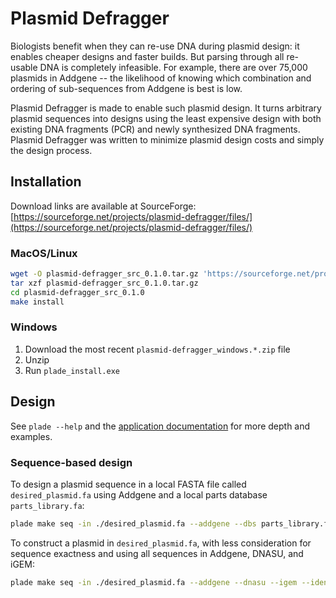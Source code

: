 # Plasmid Defragger

Biologists benefit when they can re-use DNA during plasmid design: it enables cheaper designs and faster builds. But parsing through all re-usable DNA is completely infeasible. For example, there are over 75,000 plasmids in Addgene -- the likelihood of knowing which combination and ordering of sub-sequences from Addgene is best is low.

Plasmid Defragger is made to enable such plasmid design. It turns arbitrary plasmid sequences into designs using the least expensive design with both existing DNA fragments (PCR) and newly synthesized DNA fragments. Plasmid Defragger was written to minimize plasmid design costs and simply the design process.

## Installation

Download links are available at SourceForge: [https://sourceforge.net/projects/plasmid-defragger/files/](https://sourceforge.net/projects/plasmid-defragger/files/)

### MacOS/Linux

```bash
wget -O plasmid-defragger_src_0.1.0.tar.gz 'https://sourceforge.net/projects/plasmid-defragger/files/plasmid-defragger_src_0.1.0.tar.gz/download'
tar xzf plasmid-defragger_src_0.1.0.tar.gz
cd plasmid-defragger_src_0.1.0
make install
```

### Windows

1. Download the most recent `plasmid-defragger_windows.*.zip` file
2. Unzip
3. Run `plade_install.exe`

## Design

See `plade --help` and the [application documentation](https://jjtimmons.github.io/plade/) for more depth and examples.

### Sequence-based design

To design a plasmid sequence in a local FASTA file called `desired_plasmid.fa` using Addgene and a local parts database `parts_library.fa`:

```bash
plade make seq -in ./desired_plasmid.fa --addgene --dbs parts_library.fa
```

To construct a plasmid in `desired_plasmid.fa`, with less consideration for sequence exactness and using all sequences in Addgene, DNASU, and iGEM:

```bash
plade make seq -in ./desired_plasmid.fa --addgene --dnasu --igem --identity 94
```
